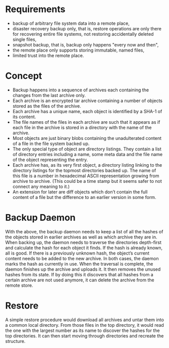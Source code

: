 # Requirements

* backup of arbitrary file system data into a remote place,
* disaster recovery backup only, that is, restore operations are only
  there for recovering entire file systems, not restoring accidentally
  deleted single files,
* snapshot backup, that is, backup only happens "every now and then",
* the remote place only supports storing immutable, named files,
* limited trust into the remote place.


# Concept

* Backup happens into a sequence of archives each containing the changes
  from the last archive only.
* Each archive is an encrypted tar archive containing a number of objects
  stored as the files of the archive.
* Each archive has a unique name, each object is identified by a SHA-1 of its
  content.
* The file names of the files in each archive are such that it appears as
  if each file in the archive is stored in a directory with the name of
  the archive.
* Most objects are just binary blobs containing the unadulterated content
  of a file in the file system backed up.
* The only special type of object are directory listings. They contain a
  list of directory entries including a name, some meta data and the file
  name of the object representing the entry.
* Each archive has, as its very first object, a directory listing linking
  to the directory listings for the topmost directories backed up. The
  name of this file is a number in hexadecimal ASCII representation
  growing from archive to archive. (This could be a time stamp but it
  seems safer to not connect any meaning to it.)
* An extension for later are diff objects which don’t contain the
  full content of a file but the difference to an earlier version in some
  form.


# Backup Daemon

With the above, the backup daemon needs to keep a list of all the hashes
of the objects stored in earlier archives as well as which archive they
are in. When backing up, the daemon needs to traverse the directories
depth-first and calculate the hash for each object it finds. If the hash
is already known, all is good. If there is a previously unknown hash,
the object’s current content needs to be added to the new archive. In
both cases, the daemon marks the hash as currently in use. When the
traversal is complete, the daemon finishes up the archive and uploads it.
It then removes the unused hashes from its state. If by doing this it
discovers that all hashes from a certain archive are not used anymore,
it can delete the archive from the remote store.


# Restore

A simple restore procedure would download all archives and untar them
into a common local directory. From those files in the top directory, it
would read the one with the largest number as its name to discover the
hashes for the top directories. It can then start moving through directories
and recreate the structure.

